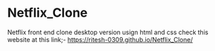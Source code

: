 # Netflix_Clone
Netflix front end clone desktop version usign html and css
check this website at this link;-   https://ritesh-0309.github.io/Netflix_Clone/
